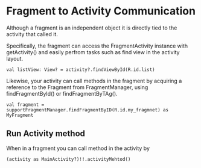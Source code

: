 # Fragment to Activity Communication

Although a fragment is an independent object it is directly tied to the activity that called it. 

Specifically, the fragment can access the FragmentActivity instance with getActivity() and easily perfrom tasks such as find view in the activity layout.
```
val listView: View? = activity?.findViewById(R.id.list)
```
Likewise, your activity can call methods in the fragment by acquiring a reference to the Fragment from FragmentManager, using findFragmentById() or findFragmentByTAg().
```
val fragment = supportFragmentManager.findFragmentByID(R.id.my_fragmnet) as MyFragment
```


## Run Activity method
When in a fragment you can call method in the activity by 
```
(activity as MainActivity?)!!.activityMehtod()
```

